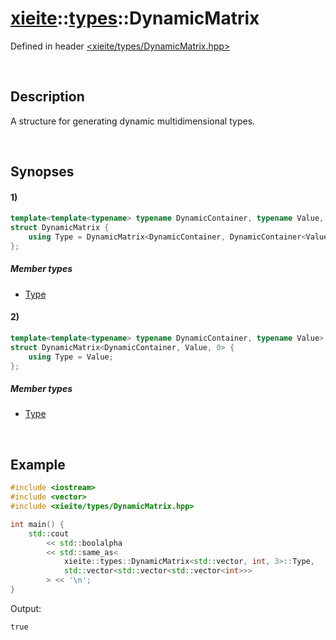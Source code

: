 # [xieite](../../xieite.md)\:\:[types](../../types.md)\:\:DynamicMatrix
Defined in header [<xieite/types/DynamicMatrix.hpp>](../../../include/xieite/types/DynamicMatrix.hpp)

&nbsp;

## Description
A structure for generating dynamic multidimensional types.

&nbsp;

## Synopses
#### 1)
```cpp
template<template<typename> typename DynamicContainer, typename Value, std::size_t dimensions>
struct DynamicMatrix {
    using Type = DynamicMatrix<DynamicContainer, DynamicContainer<Value>, dimensions - 1>::Type;
};
```
##### Member types
- [Type](./structures/DynamicMatrix/1/Type.md)
#### 2)
```cpp
template<template<typename> typename DynamicContainer, typename Value>
struct DynamicMatrix<DynamicContainer, Value, 0> {
    using Type = Value;
};
```
##### Member types
- [Type](./structures/DynamicMatrix/2/Type.md)

&nbsp;

## Example
```cpp
#include <iostream>
#include <vector>
#include <xieite/types/DynamicMatrix.hpp>

int main() {
    std::cout
        << std::boolalpha
        << std::same_as<
            xieite::types::DynamicMatrix<std::vector, int, 3>::Type,
            std::vector<std::vector<std::vector<int>>>
        > << '\n';
}
```
Output:
```
true
```
